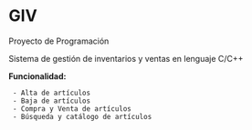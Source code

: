 # GIV

Proyecto de Programación

Sistema de gestión de inventarios y ventas en lenguaje C/C++

**Funcionalidad:**
```
 - Alta de artículos
 - Baja de artículos
 - Compra y Venta de artículos
 - Búsqueda y catálogo de artículos
```
